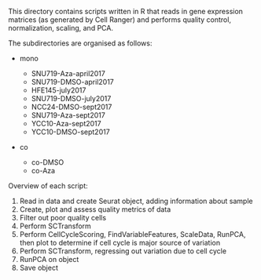 This directory contains scripts written in R that reads in gene expression matrices (as generated by Cell Ranger) and performs quality control, normalization, scaling, and PCA. 

The subdirectories are organised as follows:
* mono
    * SNU719-Aza-april2017
    * SNU719-DMSO-april2017
    * HFE145-july2017
    * SNU719-DMSO-july2017
    * NCC24-DMSO-sept2017
    * SNU719-Aza-sept2017
    * YCC10-Aza-sept2017
    * YCC10-DMSO-sept2017
    
* co
  * co-DMSO
  * co-Aza
  
Overview of each script:
1. Read in data and create Seurat object, adding information about sample
2. Create, plot and assess quality metrics of data 
3. Filter out poor quality cells
4. Perform SCTransform
5. Perform CellCycleScoring, FindVariableFeatures, ScaleData, RunPCA, then plot to determine if cell cycle is major source of variation
6. Perform SCTransform, regressing out variation due to cell cycle 
7. RunPCA on object
8. Save object
